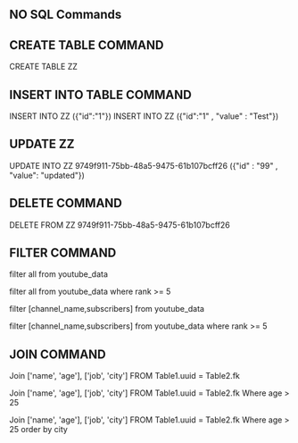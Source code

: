 ## NO SQL Commands

## CREATE TABLE COMMAND

CREATE TABLE ZZ

## INSERT INTO TABLE COMMAND

INSERT INTO ZZ ({"id":"1"})
INSERT INTO ZZ ({"id":"1" , "value" : "Test"})

## UPDATE ZZ

UPDATE INTO ZZ 9749f911-75bb-48a5-9475-61b107bcff26 ({"id" : "99" , "value": "updated"})

## DELETE COMMAND

DELETE FROM ZZ 9749f911-75bb-48a5-9475-61b107bcff26

## FILTER COMMAND

filter all from youtube_data

filter all from youtube_data where rank >= 5

filter [channel_name,subscribers] from youtube_data

filter [channel_name,subscribers] from youtube_data where rank >= 5

## JOIN COMMAND

Join ['name', 'age'], ['job', 'city'] FROM Table1.uuid = Table2.fk

Join ['name', 'age'], ['job', 'city'] FROM Table1.uuid = Table2.fk Where age > 25

Join ['name', 'age'], ['job', 'city'] FROM Table1.uuid = Table2.fk Where age > 25 order by city
